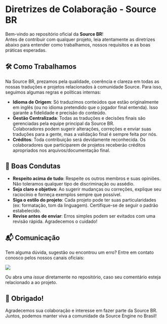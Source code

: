 # Diretrizes de Colaboração - Source BR

Bem-vindo ao repositório oficial da **Source BR**!  
Antes de contribuir com qualquer projeto, leia atentamente as diretrizes abaixo para entender como trabalhamos, nossos requisitos e as boas práticas esperadas.

## 🛠️ Como Trabalhamos

Na Source BR, prezamos pela qualidade, coerência e clareza em todas as nossas traduções e projetos relacionados à comunidade Source. Para isso, seguimos algumas regras e políticas internas:

- **Idioma de Origem**: Só traduzimos conteúdos que estão originalmente em inglês (ou no idioma pretendido que o jogador final entenda). Isso garante a fidelidade e precisão do conteúdo.
- **Gestão Centralizada**: Todas as traduções e decisões finais são gerenciadas pela equipe principal da Source BR.  
  Colaboradores podem sugerir alterações, correções e enviar suas traduções para a gente, mas a validação final é sempre feita por nós.
- **Créditos**: Toda contribuição será devidamente reconhecida. Os colaboradores que participarem de projetos receberão créditos apropriados nos arquivos/documentação final.

## 🤝 Boas Condutas

- **Respeito acima de tudo**: Respeite os outros membros e suas opiniões. Não toleramos qualquer tipo de discriminação ou assédio.
- **Seja claro e objetivo**: Ao sugerir mudanças ou correções, explique seu raciocínio e forneça exemplos sempre que possível.
- **Siga o estilo do projeto**: Cada projeto pode ter suas particularidades (ex: formatação, tom da linguagem). Certifique-se de seguir o padrão estabelecido.
- **Revise antes de enviar**: Erros simples podem ser evitados com uma revisão rápida. Agradecemos o cuidado!

## 📬 Comunicação

Tem alguma dúvida, sugestão ou encontrou um erro? Entre em contato conosco pelos nossos canais oficiais:

<a href="https://discord.gg/tVNv6SNZZT" target="_blank"><img src="https://img.shields.io/badge/-discord-0D1117?style=for-the-badge&logo=discord&logoColor=#5865F2&labelColor=0D1117" target="_blank"></a>

Ou abra uma *issue* diretamente no repositório, caso seu comentário esteja relacionado a ao projeto.

## 🙌 Obrigado!

Agradecemos sua colaboração e interesse em fazer parte da Source BR.  
Juntos, podemos manter viva a comunidade da Source Engine no Brasil!
